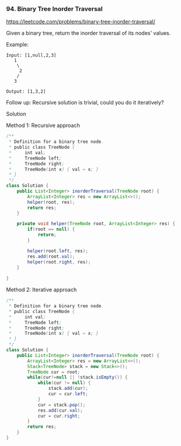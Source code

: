 ### 94. Binary Tree Inorder Traversal

https://leetcode.com/problems/binary-tree-inorder-traversal/

Given a binary tree, return the inorder traversal of its nodes' values.

Example:
```
Input: [1,null,2,3]
   1
    \
     2
    /
   3

Output: [1,3,2]
```
Follow up: Recursive solution is trivial, could you do it iteratively?

Solution

Method 1: Recursive approach


```java
/**
 * Definition for a binary tree node.
 * public class TreeNode {
 *     int val;
 *     TreeNode left;
 *     TreeNode right;
 *     TreeNode(int x) { val = x; }
 * }
 */
class Solution {
    public List<Integer> inorderTraversal(TreeNode root) {
        ArrayList<Integer> res = new ArrayList<>();
        helper(root, res);
        return res;
    }

    private void helper(TreeNode root, ArrayList<Integer> res) {
        if(root == null) {
            return;
        }

        helper(root.left, res);
        res.add(root.val);
        helper(root.right, res);
    }
    
}
```

Method 2: Iterative approach
```java
/**
 * Definition for a binary tree node.
 * public class TreeNode {
 *     int val;
 *     TreeNode left;
 *     TreeNode right;
 *     TreeNode(int x) { val = x; }
 * }
 */
class Solution {
    public List<Integer> inorderTraversal(TreeNode root) {
        ArrayList<Integer> res = new ArrayList<>();
        Stack<TreeNode> stack = new Stack<>();
        TreeNode cur = root;
        while(cur!=null || !stack.isEmpty()) {
            while(cur != null) {
                stack.add(cur);
                cur = cur.left;
            }
            cur = stack.pop();
            res.add(cur.val);
            cur = cur.right;
        }
        return res;
    }
}
```